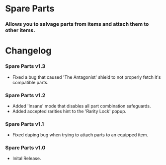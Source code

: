# Spare Parts
### Allows you to salvage parts from items and attach them to other items.

# Changelog

### Spare Parts v1.3
- Fixed a bug that caused 'The Antagonist' shield to not properly fetch it's compatible parts.

### Spare Parts v1.2
- Added 'Insane' mode that disables all part combination safeguards.
- Added accepted rarities hint to the 'Rarity Lock' popup.

### Spare Parts v1.1
- Fixed duping bug when trying to attach parts to an equipped item.

### Spare Parts v1.0
- Inital Release.
